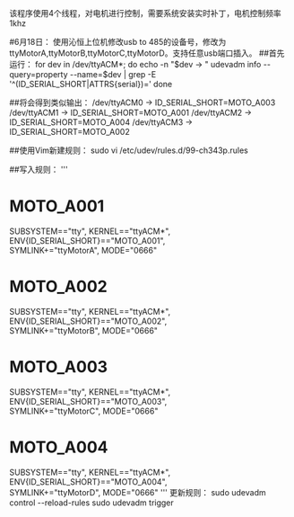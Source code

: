 该程序使用4个线程，对电机进行控制，需要系统安装实时补丁，电机控制频率1khz

#6月18日：
使用沁恒上位机修改usb to 485的设备号，修改为ttyMotorA,ttyMotorB,ttyMotorC,ttyMotorD。支持任意usb端口插入。
##首先运行：
for dev in /dev/ttyACM*; do
echo -n "$dev → "
udevadm info --query=property --name=$dev | grep -E '^(ID_SERIAL_SHORT|ATTRS{serial})='
done

##将会得到类似输出：
/dev/ttyACM0 → ID_SERIAL_SHORT=MOTO_A003
/dev/ttyACM1 → ID_SERIAL_SHORT=MOTO_A001
/dev/ttyACM2 → ID_SERIAL_SHORT=MOTO_A004
/dev/ttyACM3 → ID_SERIAL_SHORT=MOTO_A002

##使用Vim新建规则：
sudo vi /etc/udev/rules.d/99-ch343p.rules

##写入规则：
'''
# MOTO_A001
SUBSYSTEM=="tty", KERNEL=="ttyACM*", ENV{ID_SERIAL_SHORT}=="MOTO_A001", \
SYMLINK+="ttyMotorA", MODE="0666"
# MOTO_A002
SUBSYSTEM=="tty", KERNEL=="ttyACM*", ENV{ID_SERIAL_SHORT}=="MOTO_A002", \
SYMLINK+="ttyMotorB", MODE="0666"
# MOTO_A003
SUBSYSTEM=="tty", KERNEL=="ttyACM*", ENV{ID_SERIAL_SHORT}=="MOTO_A003", \
SYMLINK+="ttyMotorC", MODE="0666"
# MOTO_A004
SUBSYSTEM=="tty", KERNEL=="ttyACM*", ENV{ID_SERIAL_SHORT}=="MOTO_A004", \
SYMLINK+="ttyMotorD", MODE="0666"
'''
更新规则：
sudo udevadm control --reload-rules
sudo udevadm trigger
